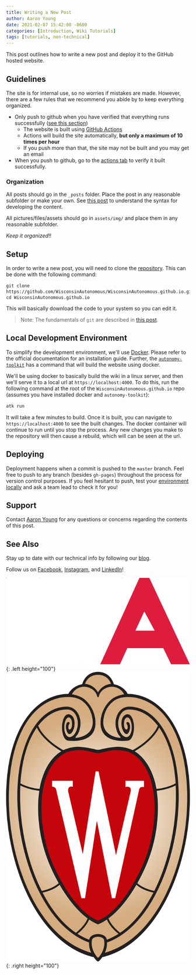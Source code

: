 ```yaml
---
title: Writing a New Post
author: Aaron Young
date: 2021-02-07 15:42:00 -0600
categories: [Introduction, Wiki Tutorials]
tags: [tutorials, non-technical]
---
```


This post outlines how to write a new post and deploy it to the GitHub hosted website.

## Guidelines

The site is for internal use, so no worries if mistakes are made. However, there are a few rules that we recommend you abide by to keep everything organized.

- Only push to github when you have verified that everything runs successfully ([see this section](#local-development-environment))
	- The website is built using [GitHub Actions](https://github.com/features/actions)
	- Actions will build the site automatically, **but only a maximum of 10 times per hour**
	- If you push more than that, the site may not be built and you may get an email
- When you push to github, go to the [actions tab](https://github.com/WisconsinAutonomous/WisconsinAutonomous.github.io/actions) to verify it built successfully.

### Organization

All posts should go in the `_posts` folder. Place the post in any reasonable subfolder or make your own. See [this post](/posts/post-markdown-overview) to understand the syntax for developing the content.

All pictures/files/assets should go in `assets/img/` and place them in any reasonable subfolder.

_Keep it organized_!!

## Setup

In order to write a new post, you will need to clone the [repository](https://github.com/WisconsinAutonomous/WisconsinAutonomous.github.io). This can be done with the following command:
```shell
git clone https://github.com/WisconsinAutonomous/WisconsinAutonomous.github.io.git
cd WisconsinAutonomous.github.io
```

This will basically download the code to your system so you can edit it.

> Note: The fundamentals of `git` are described in [this post](/posts/git).

## Local Development Environment

To simplify the development environment, we'll use [Docker](https://www.docker.com/). Please refer to the official documentation for an installation guide. Further, the [`autonomy-toolkit`](https://projects.sbel.org/autonomy-toolkit) has a command that will build the website using docker.

We'll be using docker to basically build the wiki in a linux server, and then we'll serve it to a local url at `https://localhost:4000`. To do this, run the following command at the root of the `WisconsinAutonomous.github.io` repo (assumes you have installed docker and `autonomy-toolkit`):

```bash
atk run
```

It will take a few minutes to build. Once it is built, you can navigate to `https://localhost:4000` to see the built changes. The docker container will continue to run until you stop the process. Any new changes you make to the repository will then cause a rebuild, which will can be seen at the url.

## Deploying

Deployment happens when a commit is pushed to the `master` branch. Feel free to push to any branch (besides `gh-pages`) throughout the process for version control purposes. If you feel hesitant to push, test your [environment locally](#local-development-environment) and ask a team lead to check it for you!

## Support

Contact [Aaron Young](mailto:aryoung5@wisc.edu) for any questions or concerns regarding the contents of this post.

## See Also

Stay up to date with our technical info by following our [blog](https://wa.wisc.edu/blog).

Follow us on [Facebook](https://www.facebook.com/wisconsinautonomous/), [Instagram](https://www.instagram.com/wisconsinautonomous/), and [LinkedIn](https://www.linkedin.com/company/wisconsin-autonomous/about/)!

![WA Logo](/assets/img/logos/wa-white.png){: .left height="100"}
![Wisconsin Crest](/assets/img/logos/uw-crest.png){: .right height="100"}
